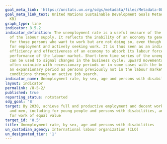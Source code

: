 ```yaml
---
goal_meta_link: 'https://unstats.un.org/sdgs/metadata/files/Metadata-08-05-02.pdf '
goal_meta_link_text: United Nations Sustainable Development Goals Metadata (PDF 383
  KB)
graph_type: line
indicator: 8.5.2
indicator_definition: The unemployment rate is a useful measure of the underutilization
  of the labour supply. It reflects the inability of an economy to generate employment
  for those persons who want to work but are not doing so, even though they are available
  for employment and actively seeking work. It is thus seen as an indicator of the
  efficiency and effectiveness of an economy to absorb its labour force and of the
  performance of the labour market. Short-term time series of the unemployment rate
  can be used to signal changes in the business cycle; upward movements in the indicator
  often coincide with recessionary periods or in some cases with the beginning of
  an expansionary period as persons previously not in the labour market begin to test
  conditions through an active job search.
indicator_name: Unemployment rate, by sex, age and persons with disabilities
layout: indicator
permalink: /8-5-2/
published: true
reporting_status: notstarted
sdg_goal: '8'
target: By 2030, achieve full and productive employment and decent work for all women
  and men, including for young people and persons with disabilities, and equal pay
  for work of equal value
target_id: '8.5'
title: Unemployment rate, by sex, age and persons with disabilities
un_custodian_agency: International labour organization (ILO)
un_designated_tier: '1'
---
```

